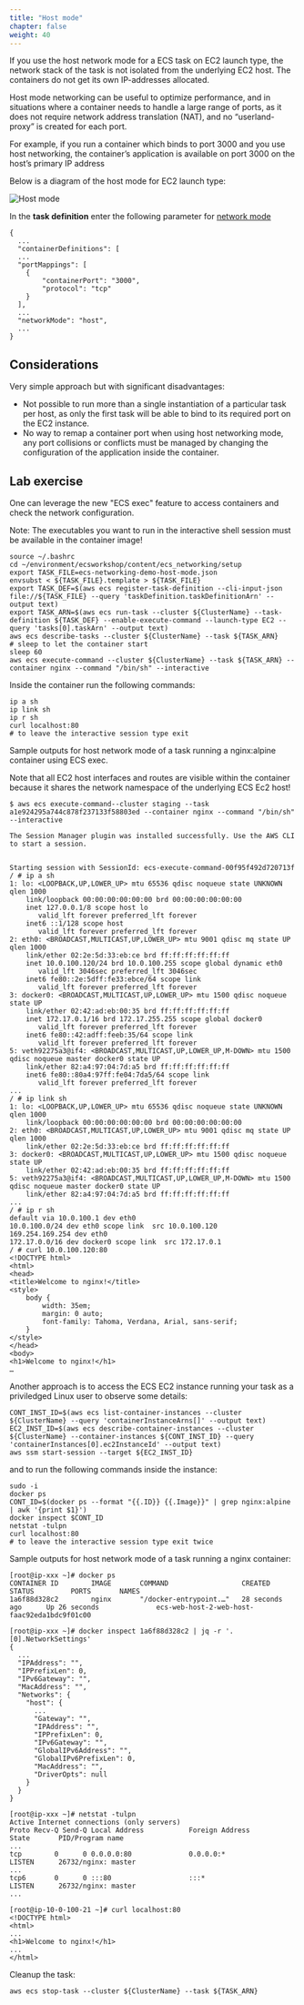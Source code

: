 ```yaml
---
title: "Host mode"
chapter: false
weight: 40
---
```


If you use the host network mode for a ECS task on EC2 launch type, the network stack of the task is not isolated from the underlying EC2 host.
The  containers do not get its own IP-addresses allocated.

Host mode networking can be useful to optimize performance, and in situations where a container needs to handle a large range of ports, as it does not require network address translation (NAT), and no “userland-proxy” is created for each port.

For example, if you run a container which binds to port 3000 and you use host networking, the container’s application is available on port 3000 on the host’s primary IP address

Below is a diagram of the host mode for EC2 launch type:

![Host mode](/images/ECS_host_mode.png)

In the **task definition** enter the following parameter for [network mode](https://docs.aws.amazon.com/AmazonECS/latest/developerguide/task_definition_parameters.html#network_mode)

```
{
  ...
  "containerDefinitions": [
  ...
  "portMappings": [
    {
        "containerPort": "3000",
        "protocol": "tcp"
    }
  ],
  ...
  "networkMode": "host",
  ...
}

```

## Considerations

Very simple approach  but with significant disadvantages:

- Not possible to run more than a single instantiation of a particular task per host, as only the first task will be able to bind to its required port on the EC2 instance.
- No way to remap a container port when using host networking mode, any port collisions or conflicts must be managed by changing the configuration of the application inside the container.

## Lab exercise

One can leverage the new "ECS exec" feature to access containers and check the network configuration.

Note: The executables you want to run in the interactive shell session must be available in the container image!

```
source ~/.bashrc
cd ~/environment/ecsworkshop/content/ecs_networking/setup
export TASK_FILE=ecs-networking-demo-host-mode.json
envsubst < ${TASK_FILE}.template > ${TASK_FILE}
export TASK_DEF=$(aws ecs register-task-definition --cli-input-json file://${TASK_FILE} --query 'taskDefinition.taskDefinitionArn' --output text)
export TASK_ARN=$(aws ecs run-task --cluster ${ClusterName} --task-definition ${TASK_DEF} --enable-execute-command --launch-type EC2 --query 'tasks[0].taskArn' --output text)
aws ecs describe-tasks --cluster ${ClusterName} --task ${TASK_ARN}
# sleep to let the container start
sleep 60
aws ecs execute-command --cluster ${ClusterName} --task ${TASK_ARN} --container nginx --command "/bin/sh" --interactive
```

Inside the container run the following commands:

```
ip a sh
ip link sh
ip r sh
curl localhost:80
# to leave the interactive session type exit
```

Sample outputs for host network mode of a task running a nginx:alpine container using ECS exec.

Note that all EC2 host interfaces and routes are visible within the container because it shares the network namespace of the underlying ECS Ec2 host!

```
$ aws ecs execute-command--cluster staging --task a1e924295a744c878f237133f58803ed --container nginx --command "/bin/sh" --interactive

The Session Manager plugin was installed successfully. Use the AWS CLI to start a session.


Starting session with SessionId: ecs-execute-command-00f95f492d720713f
/ # ip a sh
1: lo: <LOOPBACK,UP,LOWER_UP> mtu 65536 qdisc noqueue state UNKNOWN qlen 1000
    link/loopback 00:00:00:00:00:00 brd 00:00:00:00:00:00
    inet 127.0.0.1/8 scope host lo
       valid_lft forever preferred_lft forever
    inet6 ::1/128 scope host
       valid_lft forever preferred_lft forever
2: eth0: <BROADCAST,MULTICAST,UP,LOWER_UP> mtu 9001 qdisc mq state UP qlen 1000
    link/ether 02:2e:5d:33:eb:ce brd ff:ff:ff:ff:ff:ff
    inet 10.0.100.120/24 brd 10.0.100.255 scope global dynamic eth0
       valid_lft 3046sec preferred_lft 3046sec
    inet6 fe80::2e:5dff:fe33:ebce/64 scope link
       valid_lft forever preferred_lft forever
3: docker0: <BROADCAST,MULTICAST,UP,LOWER_UP> mtu 1500 qdisc noqueue state UP
    link/ether 02:42:ad:eb:00:35 brd ff:ff:ff:ff:ff:ff
    inet 172.17.0.1/16 brd 172.17.255.255 scope global docker0
       valid_lft forever preferred_lft forever
    inet6 fe80::42:adff:feeb:35/64 scope link
       valid_lft forever preferred_lft forever
5: veth92275a3@if4: <BROADCAST,MULTICAST,UP,LOWER_UP,M-DOWN> mtu 1500 qdisc noqueue master docker0 state UP
    link/ether 82:a4:97:04:7d:a5 brd ff:ff:ff:ff:ff:ff
    inet6 fe80::80a4:97ff:fe04:7da5/64 scope link
       valid_lft forever preferred_lft forever
...
/ # ip link sh
1: lo: <LOOPBACK,UP,LOWER_UP> mtu 65536 qdisc noqueue state UNKNOWN qlen 1000
    link/loopback 00:00:00:00:00:00 brd 00:00:00:00:00:00
2: eth0: <BROADCAST,MULTICAST,UP,LOWER_UP> mtu 9001 qdisc mq state UP qlen 1000
    link/ether 02:2e:5d:33:eb:ce brd ff:ff:ff:ff:ff:ff
3: docker0: <BROADCAST,MULTICAST,UP,LOWER_UP> mtu 1500 qdisc noqueue state UP
    link/ether 02:42:ad:eb:00:35 brd ff:ff:ff:ff:ff:ff
5: veth92275a3@if4: <BROADCAST,MULTICAST,UP,LOWER_UP,M-DOWN> mtu 1500 qdisc noqueue master docker0 state UP
    link/ether 82:a4:97:04:7d:a5 brd ff:ff:ff:ff:ff:ff
...
/ # ip r sh
default via 10.0.100.1 dev eth0
10.0.100.0/24 dev eth0 scope link  src 10.0.100.120
169.254.169.254 dev eth0
172.17.0.0/16 dev docker0 scope link  src 172.17.0.1
/ # curl 10.0.100.120:80
<!DOCTYPE html>
<html>
<head>
<title>Welcome to nginx!</title>
<style>
    body {
        width: 35em;
        margin: 0 auto;
        font-family: Tahoma, Verdana, Arial, sans-serif;
    }
</style>
</head>
<body>
<h1>Welcome to nginx!</h1>
…
```

Another approach is to access the ECS EC2 instance running your task as a priviledged Linux user to observe some details:

```
CONT_INST_ID=$(aws ecs list-container-instances --cluster ${ClusterName} --query 'containerInstanceArns[]' --output text)
EC2_INST_ID=$(aws ecs describe-container-instances --cluster ${ClusterName} --container-instances ${CONT_INST_ID} --query 'containerInstances[0].ec2InstanceId' --output text)
aws ssm start-session --target ${EC2_INST_ID}
```

and to run the following commands inside the instance:

```
sudo -i
docker ps
CONT_ID=$(docker ps --format "{{.ID}} {{.Image}}" | grep nginx:alpine | awk '{print $1}') 
docker inspect $CONT_ID
netstat -tulpn
curl localhost:80
# to leave the interactive session type exit twice
```

Sample outputs for host network mode of a task running a nginx container:

```
[root@ip-xxx ~]# docker ps
CONTAINER ID        IMAGE       COMMAND                  CREATED             STATUS         PORTS       NAMES
1a6f88d328c2        nginx       "/docker-entrypoint.…"   28 seconds ago      Up 26 seconds              ecs-web-host-2-web-host-faac92eda1bdc9f01c00

[root@ip-xxx ~]# docker inspect 1a6f88d328c2 | jq -r '.[0].NetworkSettings'
{
  ...
  "IPAddress": "",
  "IPPrefixLen": 0,
  "IPv6Gateway": "",
  "MacAddress": "",
  "Networks": {
    "host": {
      ...
      "Gateway": "",
      "IPAddress": "",
      "IPPrefixLen": 0,
      "IPv6Gateway": "",
      "GlobalIPv6Address": "",
      "GlobalIPv6PrefixLen": 0,
      "MacAddress": "",
      "DriverOpts": null
    }
  }
}

[root@ip-xxx ~]# netstat -tulpn
Active Internet connections (only servers)
Proto Recv-Q Send-Q Local Address           Foreign Address         State       PID/Program name
...
tcp        0      0 0.0.0.0:80              0.0.0.0:*               LISTEN      26732/nginx: master
...
tcp6       0      0 :::80                   :::*                    LISTEN      26732/nginx: master
...

[root@ip-10-0-100-21 ~]# curl localhost:80
<!DOCTYPE html>
<html>
...
<h1>Welcome to nginx!</h1>
...
</html>

```
Cleanup the task:

```
aws ecs stop-task --cluster ${ClusterName} --task ${TASK_ARN}
```